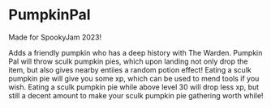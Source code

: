 # PumpkinPal
Made for SpookyJam 2023!

Adds a friendly pumpkin who has a deep history with The Warden. Pumpkin Pal will throw sculk pumpkin pies, which upon landing not only drop the item, but also gives nearby entiies a random potion effect! Eating a sculk pumpkin pie will give you some xp, which can be used to mend tools if you wish. Eating a sculk pumpkin pie while above level 30 will drop less xp, but still a decent amount to make your sculk pumpkin pie gathering worth while!
